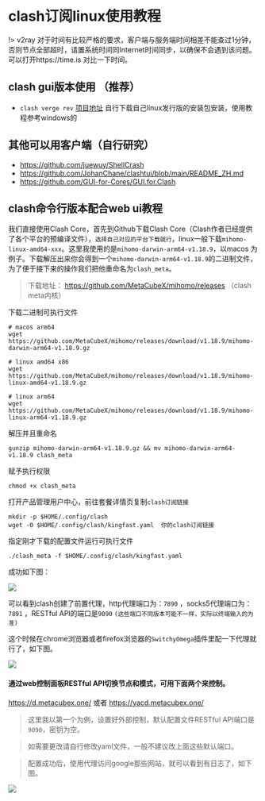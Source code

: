 # clash订阅linux使用教程

!> v2ray 对于时间有比较严格的要求，客户端与服务端时间相差不能查过1分钟，否则节点全部超时，请置系统时间同Internet时间同步，以确保不会遇到该问题。可以打开https://time.is 对比一下时间。


## clash gui版本使用  （推荐）
- `clash verge rev` [项目地址](https://github.com/clash-verge-rev/clash-verge-rev/releases/tag/v1.7.7) 自行下载自己linux发行版的安装包安装，使用教程参考windows的

<!-- https://archive.org/details/clash_for_windows_pkg -->

## 其他可以用客户端（自行研究）

- https://github.com/juewuy/ShellCrash
- https://github.com/JohanChane/clashtui/blob/main/README_ZH.md
- https://github.com/GUI-for-Cores/GUI.for.Clash

## clash命令行版本配合web ui教程
我们直接使用Clash Core，首先到Github下载Clash Core（Clash作者已经提供了各个平台的预编译文件），`选择自己对应的平台下载就行`，linux一般下载`mihomo-linux-amd64-xxx`。这里我使用的是`mihomo-darwin-arm64-v1.18.9`，以macos 为例子。下载解压出来你会得到一个`mihomo-darwin-arm64-v1.18.9`的二进制文件，为了便于接下来的操作我们把他重命名为`clash_meta`。

<!-- > 下载地址：https://github.com/Dreamacro/clash/releases -->

<!-- > 下载地址：https://github.com/doreamon-design/clash/releases (clash内核，停止维护) -->

> 下载地址： https://github.com/MetaCubeX/mihomo/releases （clash meta内核）

下载二进制可执行文件

```
# macos arm64
wget https://github.com/MetaCubeX/mihomo/releases/download/v1.18.9/mihomo-darwin-arm64-v1.18.9.gz

# linux amd64 x86
wget https://github.com/MetaCubeX/mihomo/releases/download/v1.18.9/mihomo-linux-amd64-v1.18.9.gz

# linux arm64
wget https://github.com/MetaCubeX/mihomo/releases/download/v1.18.9/mihomo-linux-arm64-v1.18.9.gz
```

解压并且重命名

```
gunzip mihomo-darwin-arm64-v1.18.9.gz && mv mihomo-darwin-arm64-v1.18.9 clash_meta
```

赋予执行权限

```
chmod +x clash_meta
```

打开产品管理用户中心，前往套餐详情页复制`clash订阅链接`

```
mkdir -p $HOME/.config/clash
wget -O $HOME/.config/clash/kingfast.yaml  你的clash订阅链接
```

指定刚才下载的配置文件运行可执行文件

```
./clash_meta -f $HOME/.config/clash/kingfast.yaml
```

成功如下图：

![](/img/linux1.png)

可以看到clash创建了前置代理，http代理端口为：`7890` ，socks5代理端口为：`7891` ，RESTful API的端口是`9090` `(这些端口不同版本可能不一样，实际以终端输入的为准)`

这个时候在chrome浏览器或者firefox浏览器的`SwitchyOmega`插件里配一下代理就行了，如下图。

![](/img/linux2.png)


#### 通过web控制面板RESTful API切换节点和模式，可用下面两个来控制。

https://d.metacubex.one/ 或者 https://yacd.metacubex.one/

>这里我以第一个为例，设置好外部控制，默认配置文件RESTful API端口是`9090`，密钥为空。

>如需要更改请自行修改yaml文件，一般不建议改上面这些默认端口。

>配置成功后，使用代理访问google那些网站，就可以看到有日志了，如下图。

![](/img/linux3.png)
